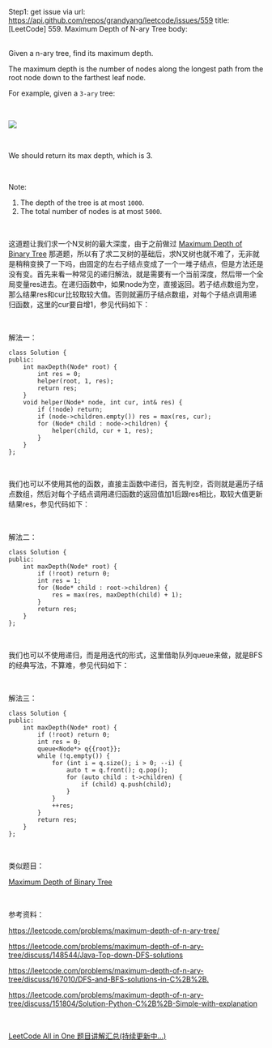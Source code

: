 Step1: get issue via url: https://api.github.com/repos/grandyang/leetcode/issues/559 
 title:[LeetCode] 559. Maximum Depth of N-ary Tree 
 body:  
  

Given a n-ary tree, find its maximum depth.

The maximum depth is the number of nodes along the longest path from the root node down to the farthest leaf node.

For example, given a `3-ary` tree:

 

![](https://assets.leetcode.com/uploads/2018/10/12/narytreeexample.png)

 

We should return its max depth, which is 3.

 

Note:

  1. The depth of the tree is at most `1000`.
  2. The total number of nodes is at most `5000`.



 

这道题让我们求一个N叉树的最大深度，由于之前做过 [Maximum Depth of Binary Tree](http://www.cnblogs.com/grandyang/p/4051348.html) 那道题，所以有了求二叉树的基础后，求N叉树也就不难了，无非就是稍稍变换了一下吗，由固定的左右子结点变成了一个一堆子结点，但是方法还是没有变。首先来看一种常见的递归解法，就是需要有一个当前深度，然后带一个全局变量res进去。在递归函数中，如果node为空，直接返回。若子结点数组为空，那么结果res和cur比较取较大值。否则就遍历子结点数组，对每个子结点调用递归函数，这里的cur要自增1，参见代码如下：

 

解法一：
    
    
    class Solution {
    public:
        int maxDepth(Node* root) {
            int res = 0;
            helper(root, 1, res);
            return res;
        }
        void helper(Node* node, int cur, int& res) {
            if (!node) return;
            if (node->children.empty()) res = max(res, cur);
            for (Node* child : node->children) {
                helper(child, cur + 1, res);
            }
        }
    };

 

我们也可以不使用其他的函数，直接主函数中递归，首先判空，否则就是遍历子结点数组，然后对每个子结点调用递归函数的返回值加1后跟res相比，取较大值更新结果res，参见代码如下：

 

解法二：
    
    
    class Solution {
    public:
        int maxDepth(Node* root) {
            if (!root) return 0;
            int res = 1;
            for (Node* child : root->children) {
                res = max(res, maxDepth(child) + 1);
            }
            return res;
        }
    };

 

我们也可以不使用递归，而是用迭代的形式，这里借助队列queue来做，就是BFS的经典写法，不算难，参见代码如下：

 

解法三：
    
    
    class Solution {
    public:
        int maxDepth(Node* root) {
            if (!root) return 0;
            int res = 0;
            queue<Node*> q{{root}};
            while (!q.empty()) {
                for (int i = q.size(); i > 0; --i) {
                    auto t = q.front(); q.pop();
                    for (auto child : t->children) {
                        if (child) q.push(child);
                    }
                }
                ++res;
            }
            return res;
        }
    }; 

 

类似题目：

[Maximum Depth of Binary Tree](http://www.cnblogs.com/grandyang/p/4051348.html)

 

参考资料：

<https://leetcode.com/problems/maximum-depth-of-n-ary-tree/>

<https://leetcode.com/problems/maximum-depth-of-n-ary-tree/discuss/148544/Java-Top-down-DFS-solutions>

<https://leetcode.com/problems/maximum-depth-of-n-ary-tree/discuss/167010/DFS-and-BFS-solutions-in-C%2B%2B.>

<https://leetcode.com/problems/maximum-depth-of-n-ary-tree/discuss/151804/Solution-Python-C%2B%2B-Simple-with-explanation>

 

[LeetCode All in One 题目讲解汇总(持续更新中...)](http://www.cnblogs.com/grandyang/p/4606334.html)
